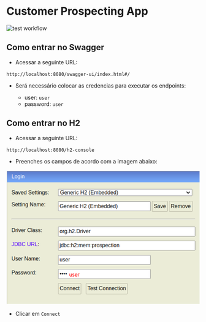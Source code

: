 # Customer Prospecting App

![test workflow](https://github.com/Akaori/customer-prospecting-app/actions/workflows/test.yml/badge.svg)

## Como entrar no Swagger

- Acessar a seguinte URL:

```
http://localhost:8080/swagger-ui/index.html#/
```

- Será necessário colocar as credencias para executar os endpoints:

  - user: `user`
  - password: `user`

## Como entrar no H2

- Acessar a seguinte URL:

```
http://localhost:8080/h2-console
```

- Preenches os campos de acordo com a imagem abaixo:

![access_h2.png](images/access_h2.png)

- Clicar em `Connect`